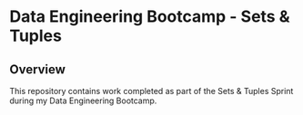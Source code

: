 # Data Engineering Bootcamp - Sets & Tuples

## Overview

This repository contains work completed as part of the Sets & Tuples Sprint during my Data Engineering Bootcamp. 
